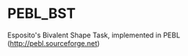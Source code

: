PEBL_BST
========

Esposito's Bivalent Shape Task, implemented in PEBL (http://pebl.sourceforge.net)
